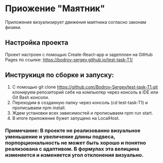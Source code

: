 # Приожение "Маятник"

Приложение визуализирует движения маятника согласно законам физики.

## Настройка проекта

Проект настроен с помощью Create-React-app и задеплоен на GitHub Pages по ссылке: https://bodrov-sergey.github.io/test-task-T1/

## Инструкиця по сборке и запуску:

1) С помощью git clone https://github.com/Bodrov-Sergey/test-task-T1.git клонируем репозиторий себе на компьютер через консоль в IDE или Git Bash консоли.
2) Переходим в созданную папку через консоль (cd test-task-T1) и прописываем npm install.
3) Ждем установки всех зависимостей и прописываем npm run start.
4) В итоге приложение бужет запущено на LocalHost.

### Примечание: В проекте не реализованно визуальное уменьшение и увеличение длины подвеса, порпорциональность не может быть хорошо и понятно реализована с адаптивом. В формулах эта велицина изменяется и изменяется угол отклонения визуально.

